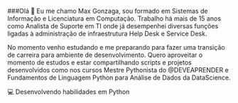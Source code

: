 ###Olá 👋
Eu me chamo Max Gonzaga, sou formado em Sistemas de Informação e Licenciatura em Computação. Trabalho há mais de 15 anos como Analista de Suporte em TI onde já desempenhei diversas funções ligadas à administração de infraestrutura Help Desk e Service Desk. 

No momento venho estudando e me preparando para fazer uma transição de carreira para ambiente de desenvolvimento. Quero aproveitar o momento de estudos e estar compartilhando scripts e projetos desenvolvidos como nos cursos Mestre Pythonista do @DEVEAPRENDER e Fundamentos de Linguagem Python para Análise de Dados da DataScience. 

💻 Desenvolvendo habilidades em Python

